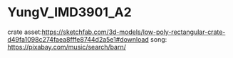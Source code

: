 # YungV_IMD3901_A2
crate asset:https://sketchfab.com/3d-models/low-poly-rectangular-crate-d49fa1098c274faea8fffe8744d2a5e1#download
song: https://pixabay.com/music/search/barn/
